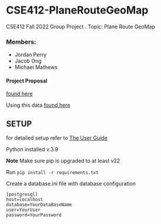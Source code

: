 # CSE412-PlaneRouteGeoMap

CSE412 Fall 2022 Group Project . Topic: Plane Route GeoMap

### Members:

- Jordan Perry
- Jacob Ong
- Michael Mathews

#### Project Proposal

[found here](https://docs.google.com/document/d/1azNNiM4GQgmccUTgfHC-2jUDmXY_0eglmvOQtKIYELk/edit?usp=sharing)

Using this data [found here](https://openflights.org/data.html)

## SETUP

for detailed setup refer to [The User Guide](DEVLEOPMENT.md)

Python installed v.3.9

**Note** Make sure pip is upgraded to at least v22

Run `pip install -r requirements.txt`

Create a database.ini file with database configuration

```
[postgresql]
host=localhost
database=YourDataBaseName
user=YourUser
password=YourPassword
```
